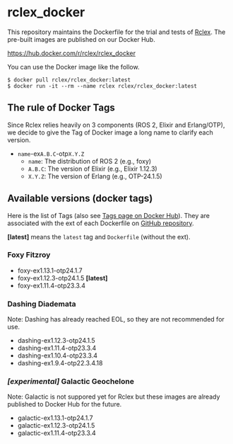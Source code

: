 # rclex_docker

This repository maintains the Dockerfile for the trial and tests of [Rclex](https://github.com/rclex/rclex). The pre-built images are published on our Docker Hub.

https://hub.docker.com/r/rclex/rclex_docker

You can use the Docker image like the follow.

```
$ docker pull rclex/rclex_docker:latest
$ docker run -it --rm --name rclex rclex/rclex_docker:latest
```

## The rule of Docker Tags

Since Rclex relies heavily on 3 components (ROS 2, Elixir and Erlang/OTP), we decide to give the Tag of Docker image a long name to clarify each version.

- `name`-ex`A.B.C`-otp`X.Y.Z`
  - `name`: The distribution of ROS 2 (e.g., foxy)
  - `A.B.C`: The version of Elixir (e.g., Elixir 1.12.3)
  - `X.Y.Z`: The version of Erlang (e.g., OTP-24.1.5)

## Available versions (docker tags)

Here is the list of Tags (also see [Tags page on Docker Hub](https://hub.docker.com/r/rclex/rclex_docker/tags)). They are associated with the ext of each Dockerfile on [GitHub repository](https://github.com/rclex/rclex_docker).

**[latest]** means the `latest` tag and `Dockerfile` (without the ext).

### Foxy Fitzroy

- foxy-ex1.13.1-otp24.1.7
- foxy-ex1.12.3-otp24.1.5 **[latest]**
- foxy-ex1.11.4-otp23.3.4

### Dashing Diademata

Note: Dashing has already reached EOL, so they are not recommended for use.

- dashing-ex1.12.3-otp24.1.5
- dashing-ex1.11.4-otp23.3.4
- dashing-ex1.10.4-otp23.3.4
- dashing-ex1.9.4-otp22.3.4.18

### _[experimental]_ Galactic Geochelone

Note: Galactic is not suppored yet for Rclex but these images are already published to Docker Hub for the future. 

- galactic-ex1.13.1-otp24.1.7
- galactic-ex1.12.3-otp24.1.5
- galactic-ex1.11.4-otp23.3.4

